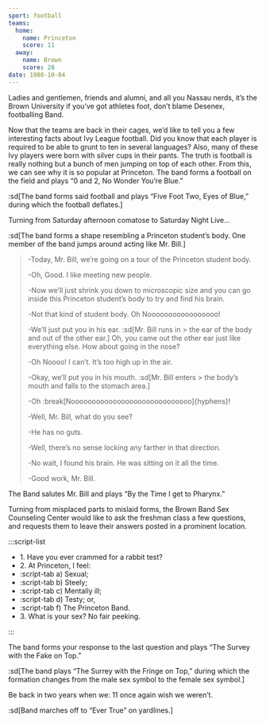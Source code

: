 ```yaml
---
sport: football
teams:
  home:
    name: Princeton
    score: 11
  away:
    name: Brown
    score: 28
date: 1980-10-04
---
```


Ladies and gentlemen, friends and alumni, and all you Nassau nerds, it’s the Brown University if you’ve got athletes foot, don’t blame Desenex, footballing Band.

Now that the teams are back in their cages, we’d like to tell you a few interesting facts about Ivy League football. Did you know that each player is required to be able to grunt to ten in several languages? Also, many of these Ivy players were born with silver cups in their pants. The truth is football is really nothing but a bunch of men jumping on top of each other. From this, we can see why it is so popular at Princeton. The band forms a football on the field and plays “0 and 2, No Wonder You’re Blue.”

:sd[The band forms said football and plays “Five Foot Two, Eyes of Blue,” during which the football deflates.]

Turning from Saturday afternoon comatose to Saturday Night Live...

:sd[The band forms a shape resembling a Princeton student’s body. One member of the band jumps around acting like Mr. Bill.]

> -Today, Mr. Bill, we’re going on a tour of the Princeton student body.
>
> -Oh, Good. I like meeting new people.
>
> -Now we’ll just shrink you down to microscopic size and you can go inside this Princeton student’s body to try and find his brain.
>
> -Not that kind of student body. Oh Nooooooooooooooooo!
>
> -We’ll just put you in his ear. :sd[Mr. Bill runs in > the ear of the body and out of the other ear.] Oh, you came out the other ear just like everything else. How about going in the nose?
>
> -Oh Noooo! I can’t. It’s too high up in the air.
>
> -Okay, we’ll put you in his mouth. :sd[Mr. Bill enters > the body’s mouth and falls to the stomach area.]
>
> -Oh :break[Nooooooooooooooooooooooooooooo]{hyphens}!
>
> -Well, Mr. Bill, what do you see?
>
> -He has no guts.
>
> -Well, there’s no sense locking any farther in that direction.
>
> -No wait, I found his brain. He was sitting on it all the time.
>
> -Good work, Mr. Bill.

The Band salutes Mr. Bill and plays “By the Time I get to Pharynx.”

Turning from misplaced parts to mislaid forms, the Brown Band Sex Counseling Center would like to ask the freshman class a few questions, and requests them to leave their answers posted in a prominent location.

:::script-list

- 1\. Have you ever crammed for a rabbit test?
- 2\. At Princeton, I feel:
- :script-tab a) Sexual;
- :script-tab b) Steely;
- :script-tab c) Mentally ill;
- :script-tab d) Testy; or,
- :script-tab f) The Princeton Band.
- 3\. What is your sex? No fair peeking.

:::

The band forms your response to the last question and plays “The Survey with the Fake on Top.”

:sd[The band plays “The Surrey with the Fringe on Top,” during which the formation changes from the male sex symbol to the female sex symbol.]

Be back in two years when we: 11 once again wish we weren’t.

:sd[Band marches off to “Ever True” on yardlines.]
